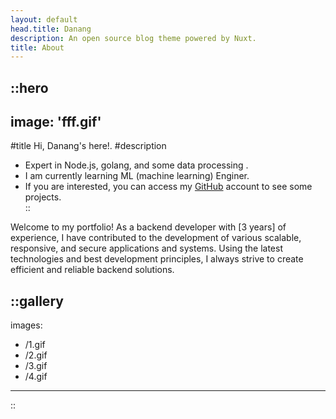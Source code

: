 ```yaml
---
layout: default
head.title: Danang
description: An open source blog theme powered by Nuxt.
title: About
---
```


::hero
---
image: 'fff.gif'
---
#title
Hi, Danang's here!.
#description
- Expert in Node.js, golang, and some data processing .
- I am currently learning ML (machine learning) Enginer.
- If you are interested, you can access my [GitHub](https://github.com/danangfir) account to see some projects.  
::

Welcome to my portfolio! As a backend developer with [3 years] of experience, I have contributed to the development of various scalable, responsive, and secure applications and systems. Using the latest technologies and best development principles, I always strive to create efficient and reliable backend solutions.  

::gallery
---
images:
  - /1.gif
  - /2.gif
  - /3.gif
  - /4.gif
---
::
